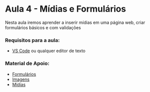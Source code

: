 # Aula 4 - Mídias e Formulários

Nesta aula iremos aprender a inserir mídias em uma página web, criar formulários básicos e com validações


### Requisitos para a aula:

- [VS Code](https://code.visualstudio.com/) ou qualquer editor de texto


### Material de Apoio:
- [Formulários](https://developer.mozilla.org/pt-BR/docs/Web/Guide/HTML/Forms/Meu_primeiro_formulario_HTML)
- [Imagens](https://www.w3schools.com/html/html_images.asp)
- [Mídias](https://developer.mozilla.org/pt-BR/docs/Web/HTML/Using_HTML5_audio_and_video)

